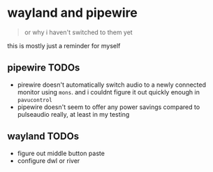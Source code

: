 # wayland and pipewire

> or why i haven't switched to them yet

this is mostly just a reminder for myself

## pipewire TODOs
* pirewire doesn't automatically switch audio to a newly connected monitor using `mons`. and i couldnt figure it out quickly enough in `pavucontrol`
* pipewire doesn't seem to offer any power savings compared to pulseaudio really, at least in my testing

## wayland TODOs
* figure out middle button paste
* configure dwl or river
